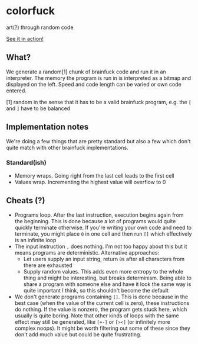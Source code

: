 # colorfuck
art(?) through random code

[See it in action!](https://leftshift.github.io/colorfuck)

## What?
We generate a random[1] chunk of brainfuck code and run it in an interpreter. The memory the program is run in is interpreted
as a bitmap and displayed on the left. Speed and code length can be varied or own code entered.

[1] random in the sense that it has to be a valid brainfuck program, e.g. the `[` and `]` have to be balanced

## Implementation notes
We're doing a few things that are pretty standard but also a few which don't quite match with other brainfuck implementations.

### Standard(ish)
* Memory wraps. Going right from the last cell leads to the first cell
* Values wrap. Incrementing the highest value will overflow to 0

## Cheats (?)
* Programs loop. After the last instruction, execution begins again from the beginning. This is done 
because a lot of programs would quite quickly terminate otherwise. If you're writing your own code and need to terminate,
you might place `0` in one cell and then run `[]` which effectively is an infinite loop
* The input instruction `,` does nothing. I'm not too happy about this but it means programs are deterministic.
Alternative approaches:
  * Let users supply an input string, return `0`s after all characters from there are exhausted
  * Supply random values. This adds even more entropy to the whole thing and might be interesting, but breaks determinism.
  Being able to share a program with someone else and have it look the same way is quite important I think, so this shouldn't
  become the default
* We don't generate programs containing `[]`. This is done because in the best case (when the value of the current
cell is zero), these instructions do nothing. If the value is nonzero, the program gets stuck here, which usually is quite boring.
Note that other kinds of loops with the same effect may still be generated, like `[+-]` or `[><]` (or infinitely more complex
noops). It might be worth filtering out some of these since they don't add much value but could be quite frustrating.

